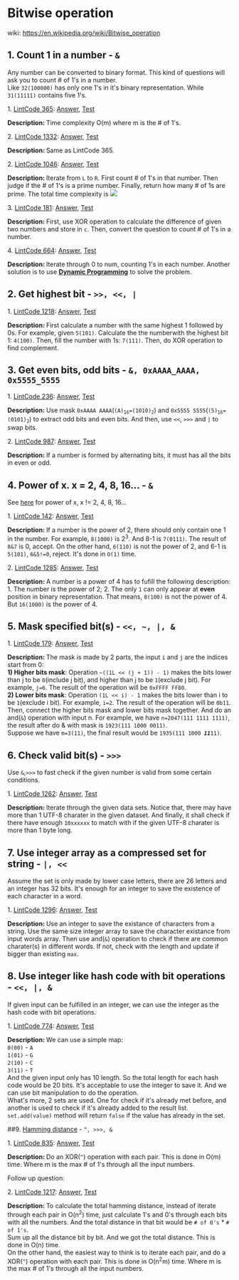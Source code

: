 # Bitwise operation
wiki: https://en.wikipedia.org/wiki/Bitwise_operation

## 1. Count 1 in a number - ``&``
Any number can be converted to binary format. This kind of questions will ask you to 
count # of 1's in a number.<br>
Like ``32(100000)`` has only one 1's in it's binary representation. While ``31(11111)`` contains five 1's.
<div>
    <p>
        1. 
        <a href="https://www.lintcode.com/problem/count-1-in-binary/description">LintCode 365</a>:  
        <a href="https://github.com/Tony-Hu/ShuaTi-Online.Judge.Problems.Solving/blob/master/src/main/java/bitOperation/LintCode365.java">Answer</a>, 
        <a href="https://github.com/Tony-Hu/ShuaTi-Online.Judge.Problems.Solving/blob/master/src/test/java/bitOperation/LintCode365Test.java">Test</a>
    </p>
    <p><b>Description: </b>Time complexity O(m) where m is the # of 1's.</p>
</div>
<div>
    <p>
        2. 
        <a href="https://www.lintcode.com/problem/number-of-1-bits/description">LintCode 1332</a>:  
        <a href="https://github.com/Tony-Hu/ShuaTi-Online.Judge.Problems.Solving/blob/master/src/main/java/bitOperation/LintCode1332.java">Answer</a>, 
        <a href="https://github.com/Tony-Hu/ShuaTi-Online.Judge.Problems.Solving/blob/master/src/test/java/bitOperation/LintCode1332Test.java">Test</a>
    </p>
    <p><b>Description: </b>Same as LintCode 365.</p>
</div>
<div>
    <p>
        2. 
        <a href="https://www.lintcode.com/problem/prime-number-of-set-bits-in-binary-representation/description">LintCode 1046</a>:  
        <a href="https://github.com/Tony-Hu/ShuaTi-Online.Judge.Problems.Solving/blob/master/src/main/java/bitOperation/LintCode1046.java">Answer</a>, 
        <a href="https://github.com/Tony-Hu/ShuaTi-Online.Judge.Problems.Solving/blob/master/src/test/java/bitOperation/LintCode1046Test.java">Test</a>
    </p>
    <p><b>Description: </b>Iterate from <code>L</code> to <code>R</code>.
    First count # of 1's in that number. Then judge if the # of 1's is a prime number. Finally, return how many # of 1s are prime. The total time complexity is <img src="http://chart.googleapis.com/chart?cht=tx&chl=O(n\sqrt{n})" /></p>
</div>
<div>
    <p>
        3. 
        <a href="https://www.lintcode.com/problem/flip-bits/description">LintCode 181</a>:  
        <a href="https://github.com/Tony-Hu/ShuaTi-Online.Judge.Problems.Solving/blob/master/src/main/java/bitOperation/LintCode181.java">Answer</a>, 
        <a href="https://github.com/Tony-Hu/ShuaTi-Online.Judge.Problems.Solving/blob/master/src/test/java/bitOperation/LintCode181Test.java">Test</a>
    </p>
    <p><b>Description: </b>First, use XOR operation to calculate the difference of given two numbers and store in <code>c</code>. Then, convert the question to count # of 1's in a number.</p>
</div>
<div>
    <p>
        4. 
        <a href="https://www.lintcode.com/problem/counting-bits/description">LintCode 664</a>:  
        <a href="https://github.com/Tony-Hu/ShuaTi-Online.Judge.Problems.Solving/blob/master/src/main/java/bitOperation/LintCode664.java">Answer</a>, 
        <a href="https://github.com/Tony-Hu/ShuaTi-Online.Judge.Problems.Solving/blob/master/src/test/java/bitOperation/LintCode664Test.java">Test</a>
    </p>
    <p><b>Description: </b>Iterate through 0 to num, counting 1's in each number. Another solution is to use <b><a href="https://github.com/Tony-Hu/ShuaTi-Online.Judge.Problems.Solving/tree/master/src/main/java/dp#1-on-space-1-d-dp">Dynamic Programming</a></b> to solve the problem. </p>
</div>

## 2. Get highest bit - ``>>, <<, |``
<div>
    <p>
        1. 
        <a href="https://www.lintcode.com/problem/number-complement/description">LintCode 1218</a>:  
        <a href="https://github.com/Tony-Hu/ShuaTi-Online.Judge.Problems.Solving/blob/master/src/main/java/bitOperation/LintCode1218.java">Answer</a>, 
        <a href="https://github.com/Tony-Hu/ShuaTi-Online.Judge.Problems.Solving/blob/master/src/test/java/bitOperation/LintCode1218Test.java">Test</a>
    </p>
    <p><b>Description: </b>First calculate a number with the same highest 1 followed by 0s. For example, given <code>5(101)</code>. Calculate the the numberwith the highest bit 1: <code>4(100)</code>. Then, fill the number with 1s: <code>7(111)</code>. Then, do XOR operation to find complement.</p>
</div>

## 3. Get even bits, odd bits - ``&, 0xAAAA_AAAA, 0x5555_5555``
<div>
    <p>
        1. 
        <a href="https://www.lintcode.com/problem/swap-bits/description">LintCode 236</a>:  
        <a href="https://github.com/Tony-Hu/ShuaTi-Online.Judge.Problems.Solving/blob/master/src/main/java/bitOperation/LintCode236.java">Answer</a>, 
        <a href="https://github.com/Tony-Hu/ShuaTi-Online.Judge.Problems.Solving/blob/master/src/test/java/bitOperation/LintCode236Test.java">Test</a>
    </p>
    <p><b>Description: </b>Use mask <code>0xAAAA AAAA</code>(<code>(A)<sub>16</sub>=(1010)<sub>2</sub></code>) and <code>0x5555 5555</code>(<code>(5)<sub>16</sub>=(0101)<sub>2</sub></code>) to extract odd bits and even bits. And then, use <code><<</code>, <code>>>></code> and <code>|</code> to swap bits.</p>
</div>
<div>
    <p>
        2. 
        <a href="https://www.lintcode.com/problem/binary-number-with-alternating-bits/description">LintCode 987</a>:  
        <a href="https://github.com/Tony-Hu/ShuaTi-Online.Judge.Problems.Solving/blob/master/src/main/java/bitOperation/LintCode987.java">Answer</a>, 
        <a href="https://github.com/Tony-Hu/ShuaTi-Online.Judge.Problems.Solving/blob/master/src/test/java/bitOperation/LintCode987Test.java">Test</a>
    </p>
    <p><b>Description: </b>If a number is formed by alternating bits, it must has all the bits in even or odd.</p>
</div>

## 4. Power of x. x = 2, 4, 8, 16... - ``&``
See [here](https://github.com/Tony-Hu/ShuaTi-Online.Judge.Problems.Solving/tree/master/src/main/java/mathematics#1-power-of-x-x--2-4-8-16) for power of x, x != 2, 4, 8, 16...
<div>
    <p>
        1. 
        <a href="https://www.lintcode.com/problem/o1-check-power-of-2/description">LintCode 142</a>:  
        <a href="https://github.com/Tony-Hu/ShuaTi-Online.Judge.Problems.Solving/blob/master/src/main/java/bitOperation/LintCode142.java">Answer</a>, 
        <a href="https://github.com/Tony-Hu/ShuaTi-Online.Judge.Problems.Solving/blob/master/src/test/java/bitOperation/LintCode142Test.java">Test</a>
    </p>
    <p><b>Description: </b>If a number is the power of 2, there should only contain one 1 in the number. For example, <code>8(1000)</code> is 2<sup>3</sup>. And 8-1 is <code>7(0111)</code>. The result of <code>8&7</code> is 0, accept.
    On the other hand, <code>6(110)</code> is not the power of 2, and 6-1 is <code>5(101)</code>, <code>6&5!=0</code>, reject. It's done in <code>O(1)</code> time.</p>
</div>
<div>
    <p>
        2. 
        <a href="https://www.lintcode.com/problem/power-of-four/description">LintCode 1285</a>:  
        <a href="https://github.com/Tony-Hu/ShuaTi-Online.Judge.Problems.Solving/blob/master/src/main/java/bitOperation/LintCode1285.java">Answer</a>, 
        <a href="https://github.com/Tony-Hu/ShuaTi-Online.Judge.Problems.Solving/blob/master/src/test/java/bitOperation/LintCode1285Test.java">Test</a>
    </p>
    <p><b>Description: </b>A number is a power of 4 has to fufill the following description: 1. The number is the power of 2; 2. The only <code>1</code> can only appear at <b>even</b> position in binary representation. That means, <code>8(100)</code> is not the power of 4. But <code>16(1000)</code> is the power of 4.</p>
</div>

## 5. Mask specified bit(s) - ``<<, ~, |, &``
<div>
    <p>
        1. 
        <a href="https://www.lintcode.com/problem/update-bits/description">LintCode 179</a>:  
        <a href="https://github.com/Tony-Hu/ShuaTi-Online.Judge.Problems.Solving/blob/master/src/main/java/bitOperation/LintCode179.java">Answer</a>, 
        <a href="https://github.com/Tony-Hu/ShuaTi-Online.Judge.Problems.Solving/blob/master/src/test/java/bitOperation/LintCode179Test.java">Test</a>
    </p>
    <p><b>Description: </b>The mask is made by 2 parts, the input <code>i</code> and <code>j</code> are the indices start from 0: <br>
    <b>1) Higher bits mask</b>: Operation <code>~((1L << (j + 1)) - 1)</code> makes the bits lower than j to be <code>0</code>(include j bit), and higher than j to be <code>1</code>(exclude j bit). For example, <code>j=6</code>. The result of the operation will be <code>0xFFFF FF80</code>. <br>
    <b>2) Lower bits mask</b>: Operation <code>(1L << i) - 1</code> makes the bits lower than i to be <code>1</code>(exclude i bit). For example, <code>i=2</code>. The result of the operation will be <code>0b11</code>.<br>
    Then, connect the higher bits mask and lower bits mask together. And do an and(<code>&</code>) operation with input n. For example, we have <code>n=2047(111 1111 1111)</code>, the result after do & with mask is <code>1923(111 1000 0011)</code>.<br>
    Suppose we have <code>m=3(11)</code>, the final result would be <code>1935(111 1000 <b><i>11</i></b>11)</code>.</p>
</div>

## 6. Check valid bit(s) - ``>>>``
Use <code>&</code>,<code>>>></code> to fast check if the given number is valid from some certain conditions.
<div>
    <p>
        1. 
        <a href="https://www.lintcode.com/problem/utf-8-validation/description">LintCode 1262</a>:  
        <a href="https://github.com/Tony-Hu/ShuaTi-Online.Judge.Problems.Solving/blob/master/src/main/java/bitOperation/LintCode1262.java">Answer</a>, 
        <a href="https://github.com/Tony-Hu/ShuaTi-Online.Judge.Problems.Solving/blob/master/src/test/java/bitOperation/LintCode1262Test.java">Test</a>
    </p>
    <p><b>Description: </b>Iterate through the given data sets. Notice that, there may have more than 1 UTF-8 charater in the given dataset. And finally, it shall check if there have enough <code>10xxxxxx</code> to match with if the given UTF-8 charater is more than 1 byte long.</p>
</div>

## 7. Use integer array as a compressed set for string - ``|, <<``
Assume the set is only made by lower case letters, there are 26 letters and an integer has 32 bits. It's enough for an integer to save the existence of each character in a word.
<div>
    <p>
        1. 
        <a href="https://www.lintcode.com/problem/maximum-product-of-word-lengths/description">LintCode 1296</a>:  
        <a href="https://github.com/Tony-Hu/ShuaTi-Online.Judge.Problems.Solving/blob/master/src/main/java/bitOperation/LintCode1296.java">Answer</a>, 
        <a href="https://github.com/Tony-Hu/ShuaTi-Online.Judge.Problems.Solving/blob/master/src/test/java/bitOperation/LintCode1296Test.java">Test</a>
    </p>
    <p><b>Description: </b>Use an integer to save the existance of characters from a string. Use the same size integer array to save the character existance from input words array. Then use and(<code>&</code>) operation to check if there are common charater(s) in different words. 
    If not, check with the length and update if bigger than existing <code>max</code>.</p>
</div>

## 8. Use integer like hash code with bit operations - ``<<, |, &``
If given input can be fulfilled in an integer, we can use the integer as the hash code with bit operations.
<div>
    <p>
        1. 
        <a href="https://www.lintcode.com/problem/repeated-dna/description">LintCode 774</a>:  
        <a href="https://github.com/Tony-Hu/ShuaTi-Online.Judge.Problems.Solving/blob/master/src/main/java/bitOperation/LintCode774.java">Answer</a>, 
        <a href="https://github.com/Tony-Hu/ShuaTi-Online.Judge.Problems.Solving/blob/master/src/test/java/bitOperation/LintCode774Test.java">Test</a>
    </p>
    <p><b>Description: </b>We can use a simple map:<br>
    <code>0(00)</code> - <code>A</code><br>
    <code>1(01)</code> - <code>G</code><br>
    <code>2(10)</code> - <code>C</code><br>
    <code>3(11)</code> - <code>T</code><br>
    And the given input only has 10 length. So the total length for each hash code would be 20 bits. It's acceptable to use the integer to save it. And we can use bit manipulation to do the operation. <br>
    What's more, 2 sets are used. One for check if it's already met before, and another is used to check if it's already added to the result list. <code>set.add(value)</code> method will return <code>false</code> if the value has already in the set.</p>
</div>

##9. [Hamming distance](https://en.wikipedia.org/wiki/Hamming_distance) - ``^, >>>, &``
<div>
    <p>
        1. 
        <a href="https://www.lintcode.com/problem/hamming-distance/description">LintCode 835</a>:  
        <a href="https://github.com/Tony-Hu/ShuaTi-Online.Judge.Problems.Solving/blob/master/src/main/java/bitOperation/LintCode835.java">Answer</a>, 
        <a href="https://github.com/Tony-Hu/ShuaTi-Online.Judge.Problems.Solving/blob/master/src/test/java/bitOperation/LintCode835Test.java">Test</a>
    </p>
    <p><b>Description: </b>Do an XOR(<code>^</code>) operation with each pair. This is done in O(m) time. Where m is the max # of 1's through all the input numbers.</p>
</div>
Follow up question:<br>
<div>
    <p>
        2. 
        <a href="https://www.lintcode.com/problem/total-hamming-distance/description">LintCode 1217</a>:  
        <a href="https://github.com/Tony-Hu/ShuaTi-Online.Judge.Problems.Solving/blob/master/src/main/java/bitOperation/LintCode1217.java">Answer</a>, 
        <a href="https://github.com/Tony-Hu/ShuaTi-Online.Judge.Problems.Solving/blob/master/src/test/java/bitOperation/LintCode1217Test.java">Test</a>
    </p>
    <p><b>Description: </b>To calculate the total hamming distance, instead of iterate through each pair in O(n<sup>2</sup>) time, just calculate 1's and 0's through each bits with all the numbers. And the total distance in that bit would be <code># of 0's</code> * <code># of 1's</code>.<br>
    Sum up all the distance bit by bit. And we got the total distance. This is done in O(n) time. <br>
    On the other hand, the easiest way to think is to iterate each pair, and do a XOR(<code>^</code>) operation with each pair. This is done in O(n<sup>2</sup>m) time. Where m is the max # of 1's through all the input numbers.</p>
</div>
